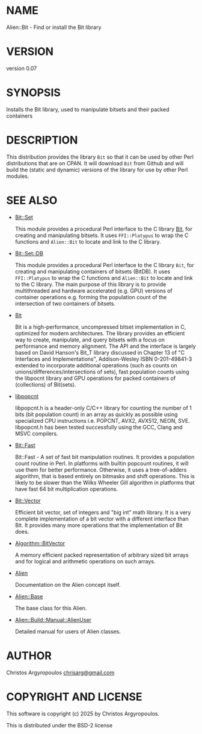 # NAME

Alien::Bit - Find or install the Bit library

# VERSION

version 0.07

# SYNOPSIS

Installs the Bit library, used to manipulate bitsets and their packed containers

# DESCRIPTION

This distribution provides the library `Bit` so that it can be used by 
other Perl distributions that are on CPAN.  It will download `Bit` from Github
and will build the (static and dynamic) versions of the library for use by other
Perl modules.

# SEE ALSO

- [Bit::Set](https://metacpan.org/pod/Bit::Set)

    This module provides a procedural Perl interface to the C library [Bit](https://github.com/chrisarg/Bit),
    for creating and manipulating bitsets. It uses `FFI::Platypus` to wrap the
    C functions and `Alien::Bit` to locate and link to the C library.

- [Bit::Set::DB](https://metacpan.org/pod/Bit::Set::DB)

    This module provides a procedural Perl interface to the C library `Bit`,
    for creating and manipulating containers of bitsets (BitDB). It uses
    `FFI::Platypus` to wrap the C functions and `Alien::Bit` to locate and link
    to the C library. The main purpose of this library is to provide multithreaded
    and hardware accelerated (e.g. GPU) versions of container operations e.g. forming
    the population count of the intersection of two containers of bitsets.

- [Bit](https://github.com/chrisarg/Bit)

    Bit is a high-performance, uncompressed bitset implementation in C, optimized 
    for modern architectures. The library provides an efficient way to create, 
    manipulate, and query bitsets with a focus on performance and memory alignment. 
    The API and the interface is largely based on David Hanson's Bit\_T library 
    discussed in Chapter 13 of "C Interfaces and Implementations", 
    Addison-Wesley ISBN 0-201-49841-3 extended to incorporate additional operations 
    (such as counts on unions/differences/intersections of sets), 
    fast population counts using the libpocnt library and GPU operations for packed 
    containers of (collections) of Bit(sets).

- [libpopcnt](https://github.com/kimwalisch/libpopcnt)

    libpopcnt.h is a header-only C/C++ library for counting the number of 1 bits 
    (bit population count) in an array as quickly as possible using specialized 
    CPU instructions i.e. POPCNT, AVX2, AVX512, NEON, SVE. libpopcnt.h has been 
    tested successfully using the GCC, Clang and MSVC compilers.

- [Bit::Fast](https://metacpan.org/pod/Bit::Fast)

    Bit::Fast - A set of fast bit manipulation routines. It provides a population
    count routine in Perl. In platforms with builtin popcount routines, it will
    use them for better performance. Otherwise, it uses a tree-of-adders
    algorithm, that is based entirely on bitmasks and shift operations. This is
    likely to be slower than the Wilks Wheeler Gill algorithm in platforms that
    have fast 64 bit multiplication operations.

- [Bit::Vector](https://metacpan.org/pod/Bit::Vector)

    Efficient bit vector, set of integers and "big int" math library. It is a very
    complete implementation of a bit vector with a different interface than Bit. 
    It provides many more operations that the implementation of Bit does. 

- [Algorithm::BitVector](https://metacpan.org/pod/Algorithm::BitVector)

    A memory efficient packed representation of arbitrary sized bit arrays and for 
    logical and arithmetic operations on such arrays.

- [Alien](https://metacpan.org/pod/Alien)

    Documentation on the Alien concept itself.

- [Alien::Base](https://metacpan.org/pod/Alien%3A%3ABase)

    The base class for this Alien.

- [Alien::Build::Manual::AlienUser](https://metacpan.org/pod/Alien%3A%3ABuild%3A%3AManual%3A%3AAlienUser)

    Detailed manual for users of Alien classes.

# AUTHOR

Christos Argyropoulos <chrisarg@gmail.com>

# COPYRIGHT AND LICENSE

This software is copyright (c) 2025 by Christos Argyropoulos.

This is distributed under the BSD-2 license
